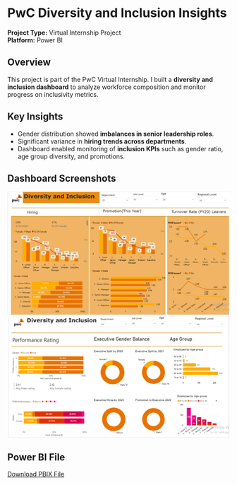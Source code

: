 # PwC Diversity and Inclusion Insights

**Project Type:** Virtual Internship Project  
**Platform:** Power BI  

## Overview
This project is part of the PwC Virtual Internship. I built a **diversity and inclusion dashboard** to analyze workforce composition and monitor progress on inclusivity metrics.

## Key Insights
- Gender distribution showed **imbalances in senior leadership roles**.  
- Significant variance in **hiring trends across departments**.  
- Dashboard enabled monitoring of **inclusion KPIs** such as gender ratio, age group diversity, and promotions.  

## Dashboard Screenshots
![Diversity Overview](images/Diversity_Inclusions.PNG)  
![Gender Distribution](images/Diversity_Performance.PNG)  

## Power BI File
[Download PBIX File](https://app.powerbi.com/links/EXJ7MWDOwZ?ctid=12802ece-a88b-4f6d-8b24-1d0bb7c8f43e&pbi_source=linkShare)
